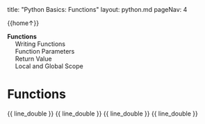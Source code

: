<frontmatter>
title: "Python Basics: Functions"
layout: python.md
pageNav: 4
</frontmatter>

<div class="website-content" id="main">
<div id="toc">

{{home↑}}
* [**Functions**](#functions)
  * [Writing Functions](#writing-functions)
  * [Function Parameters](#function-parameters)
  * [Return Value](#return-value)
  * [Local and Global Scope](#local-and-global-scope)
  
</div>
<div id="main">

# Functions

<include src="../functions-def/text.md" />{{ line_double }}
<include src="../functions-parameters/text.md" />{{ line_double }}
<include src="../functions-return/text.md" />{{ line_double }}
<include src="../functions-scope/text.md" />{{ line_double }}

</div>
</div>